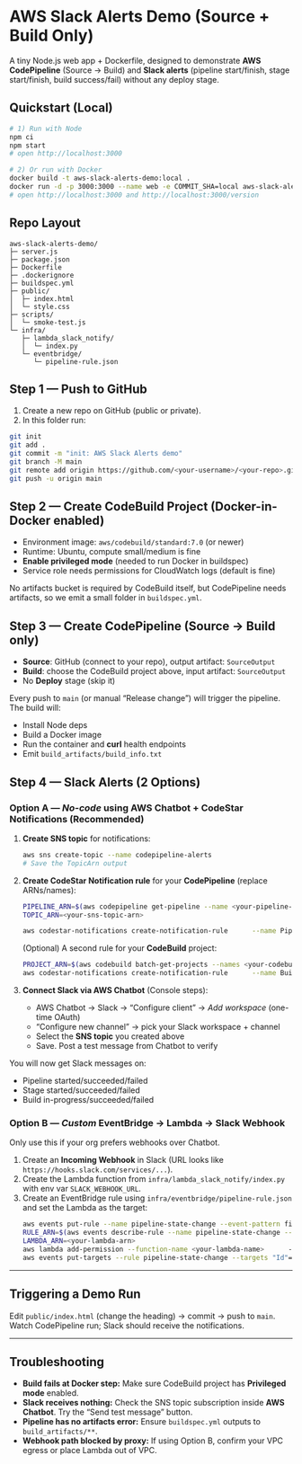 # AWS Slack Alerts Demo (Source + Build Only)

A tiny Node.js web app + Dockerfile, designed to demonstrate **AWS CodePipeline** (Source → Build) 
and **Slack alerts** (pipeline start/finish, stage start/finish, build success/fail) without any deploy stage.

## Quickstart (Local)

```bash
# 1) Run with Node
npm ci
npm start
# open http://localhost:3000

# 2) Or run with Docker
docker build -t aws-slack-alerts-demo:local .
docker run -d -p 3000:3000 --name web -e COMMIT_SHA=local aws-slack-alerts-demo:local
# open http://localhost:3000 and http://localhost:3000/version
```

## Repo Layout

```
aws-slack-alerts-demo/
├─ server.js
├─ package.json
├─ Dockerfile
├─ .dockerignore
├─ buildspec.yml
├─ public/
│  ├─ index.html
│  └─ style.css
├─ scripts/
│  └─ smoke-test.js
└─ infra/
   ├─ lambda_slack_notify/
   │  └─ index.py
   └─ eventbridge/
      └─ pipeline-rule.json
```

## Step 1 — Push to GitHub

1. Create a new repo on GitHub (public or private).
2. In this folder run:

```bash
git init
git add .
git commit -m "init: AWS Slack Alerts demo"
git branch -M main
git remote add origin https://github.com/<your-username>/<your-repo>.git
git push -u origin main
```

## Step 2 — Create CodeBuild Project (Docker-in-Docker enabled)

- Environment image: `aws/codebuild/standard:7.0` (or newer)
- Runtime: Ubuntu, compute small/medium is fine
- **Enable privileged mode** (needed to run Docker in buildspec)
- Service role needs permissions for CloudWatch logs (default is fine)

No artifacts bucket is required by CodeBuild itself, but CodePipeline needs artifacts, so we emit a small folder in `buildspec.yml`.

## Step 3 — Create CodePipeline (Source → Build only)

- **Source**: GitHub (connect to your repo), output artifact: `SourceOutput`
- **Build**: choose the CodeBuild project above, input artifact: `SourceOutput`
- No **Deploy** stage (skip it)

Every push to `main` (or manual “Release change”) will trigger the pipeline. The build will:
- Install Node deps
- Build a Docker image
- Run the container and **curl** health endpoints
- Emit `build_artifacts/build_info.txt`

## Step 4 — Slack Alerts (2 Options)

### Option A — *No-code* using **AWS Chatbot + CodeStar Notifications** (Recommended)

1. **Create SNS topic** for notifications:
   ```bash
   aws sns create-topic --name codepipeline-alerts
   # Save the TopicArn output
   ```

2. **Create CodeStar Notification rule** for your **CodePipeline** (replace ARNs/names):
   ```bash
   PIPELINE_ARN=$(aws codepipeline get-pipeline --name <your-pipeline-name> --query 'metadata.pipelineArn' --output text)
   TOPIC_ARN=<your-sns-topic-arn>

   aws codestar-notifications create-notification-rule      --name PipelineLifecycleAlerts      --resource $PIPELINE_ARN      --event-type-ids        codepipeline-pipeline-pipeline-execution-started        codepipeline-pipeline-pipeline-execution-succeeded        codepipeline-pipeline-pipeline-execution-failed        codepipeline-pipeline-stage-execution-started        codepipeline-pipeline-stage-execution-succeeded        codepipeline-pipeline-stage-execution-failed      --targets TargetType=SNS,TargetAddress=$TOPIC_ARN      --detail-type FULL
   ```

   (Optional) A second rule for your **CodeBuild** project:
   ```bash
   PROJECT_ARN=$(aws codebuild batch-get-projects --names <your-codebuild-project> --query 'projects[0].arn' --output text)
   aws codestar-notifications create-notification-rule      --name BuildStateAlerts      --resource $PROJECT_ARN      --event-type-ids        codebuild-project-build-state-succeeded        codebuild-project-build-state-failed        codebuild-project-build-state-in-progress      --targets TargetType=SNS,TargetAddress=$TOPIC_ARN      --detail-type FULL
   ```

3. **Connect Slack via AWS Chatbot** (Console steps):
   - AWS Chatbot → Slack → “Configure client” → *Add workspace* (one-time OAuth)
   - “Configure new channel” → pick your Slack workspace + channel
   - Select the **SNS topic** you created above
   - Save. Post a test message from Chatbot to verify

You will now get Slack messages on:
- Pipeline started/succeeded/failed
- Stage started/succeeded/failed
- Build in-progress/succeeded/failed

### Option B — *Custom* **EventBridge → Lambda → Slack Webhook**

Only use this if your org prefers webhooks over Chatbot.

1. Create an **Incoming Webhook** in Slack (URL looks like `https://hooks.slack.com/services/...`).  
2. Create the Lambda function from `infra/lambda_slack_notify/index.py` with env var `SLACK_WEBHOOK_URL`.
3. Create an EventBridge rule using `infra/eventbridge/pipeline-rule.json` and set the Lambda as the target:
   ```bash
   aws events put-rule --name pipeline-state-change --event-pattern file://infra/eventbridge/pipeline-rule.json
   RULE_ARN=$(aws events describe-rule --name pipeline-state-change --query Arn --output text)
   LAMBDA_ARN=<your-lambda-arn>
   aws lambda add-permission --function-name <your-lambda-name>      --statement-id allow-events      --action "lambda:InvokeFunction"      --principal events.amazonaws.com      --source-arn $RULE_ARN
   aws events put-targets --rule pipeline-state-change --targets "Id"="1","Arn"="$LAMBDA_ARN"
   ```

---

## Triggering a Demo Run

Edit `public/index.html` (change the heading) → commit → push to `main`.  
Watch CodePipeline run; Slack should receive the notifications.

---

## Troubleshooting

- **Build fails at Docker step:** Make sure CodeBuild project has **Privileged mode** enabled.
- **Slack receives nothing:** Check the SNS topic subscription inside **AWS Chatbot**. Try the “Send test message” button.
- **Pipeline has no artifacts error:** Ensure `buildspec.yml` outputs to `build_artifacts/**`.
- **Webhook path blocked by proxy:** If using Option B, confirm your VPC egress or place Lambda out of VPC.